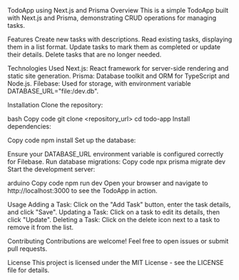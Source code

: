 TodoApp using Next.js and Prisma
Overview
This is a simple TodoApp built with Next.js and Prisma, demonstrating CRUD operations for managing tasks.

Features
Create new tasks with descriptions.
Read existing tasks, displaying them in a list format.
Update tasks to mark them as completed or update their details.
Delete tasks that are no longer needed.

Technologies Used
Next.js: React framework for server-side rendering and static site generation.
Prisma: Database toolkit and ORM for TypeScript and Node.js.
Filebase: Used for storage, with environment variable DATABASE_URL="file:/dev.db".

Installation
Clone the repository:

bash
Copy code
git clone <repository_url>
cd todo-app
Install dependencies:

Copy code
npm install
Set up the database:

Ensure your DATABASE_URL environment variable is configured correctly for Filebase.
Run database migrations:
Copy code
npx prisma migrate dev
Start the development server:

arduino
Copy code
npm run dev
Open your browser and navigate to http://localhost:3000 to see the TodoApp in action.

Usage
Adding a Task: Click on the "Add Task" button, enter the task details, and click "Save".
Updating a Task: Click on a task to edit its details, then click "Update".
Deleting a Task: Click on the delete icon next to a task to remove it from the list.

Contributing
Contributions are welcome! Feel free to open issues or submit pull requests.

License
This project is licensed under the MIT License - see the LICENSE file for details.
